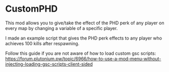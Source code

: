 # CustomPHD
This mod allows you to give/take the effect of the PHD perk of any player on every map by changing a variable of a specific player.

I made an example script that gives the PHD perk effects to any player who achieves 100 kills after respawning.

Follow this guide if you are not aware of how to load custom gsc scripts:
https://forum.plutonium.pw/topic/6966/how-to-use-a-mod-menu-without-injecting-loading-gsc-scripts-client-sided
